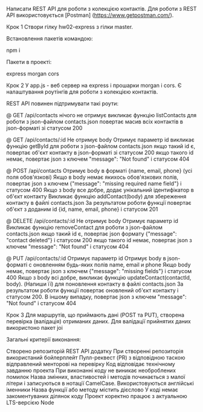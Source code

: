 Написати REST API для роботи з колекцією контактів. Для роботи з REST API використовується [Postman] (https://www.getpostman.com/).

Крок 1
Створи гілку hw02-express з гілки master.

Встановлення пакетів командою: 

npm i

Пакети в проекті:

express
morgan
cors

Крок 2
У app.js - веб сервер на express і прошарки morgan і cors. Є налаштування роутінгів для роботи з колекцією контактів.

REST API повинен підтримувати такі роути:

@ GET /api/contacts
нічого не отримує
викликає функцію listContacts для роботи з json-файлом contacts.json
повертає масив всіх контактів в json-форматі зі статусом 200

@ GET /api/contacts/:id
Не отримує body
Отримує параметр id
викликає функцію getById для роботи з json-файлом contacts.json
якщо такий id є, повертає об'єкт контакту в json-форматі зі статусом 200
якщо такого id немає, повертає json з ключем "message": "Not found" і статусом 404

@ POST /api/contacts
Отримує body в форматі {name, email, phone} (усі поля обов'язкові)
Якщо в body немає якихось обов'язкових полів, повертає json з ключем {"message": "missing required name field"} і статусом 400
Якщо з body все добре, додає унікальний ідентифікатор в об'єкт контакту
Викликає функцію addContact(body) для збереження контакту в файлі contacts.json
За результатом роботи функції повертає об'єкт з доданим id {id, name, email, phone} і статусом 201

@ DELETE /api/contacts/:id
Не отримує body
Отримує параметр id
Викликає функцію removeContact для роботи з json-файлом contacts.json
якщо такий id є, повертає json формату {"message": "contact deleted"} і статусом 200
якщо такого id немає, повертає json з ключем "message": "Not found" і статусом 404

@ PUT /api/contacts/:id
Отримує параметр id
Отримує body в json-форматі c оновленням будь-яких полів name, email и phone
Якщо body немає, повертає json з ключем {"message": "missing fields"} і статусом 400
Якщо з body всі добре, викликає функцію updateContact(contactId, body). (Напиши її) для поновлення контакту в файлі contacts.json
За результатом роботи функції повертає оновлений об'єкт контакту і статусом 200. В іншому випадку, повертає json з ключем "message": "Not found" і статусом 404

Крок 3
Для маршрутів, що приймають дані (POST та PUT), створена перевірка (валідація) отриманих даних. Для валідації прийнятих даних використоно пакет joi

Загальні критерії виконання:

Створено репозиторій REST API додатку
При створенні репозиторія використаний бойлерплейт
Пулл-реквест (PR) з відповідною таскою відправлений менторові на перевірку
Код відповідає технічному завданню проекта
При виконанні коду не виникає необроблених помилок
Назва змінних, властивостей і методів починається з малої літери і записуються в нотації CamelCase. Використовуються англійські іменники
Назва функції або методу містить дієслово
У коді немає закоментуваних ділянок коду
Проект коректно працює з актуальною LTS-версією Node
